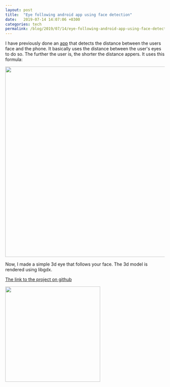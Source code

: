 ```yaml
---
layout: post
title:  "Eye following android app using face detection"
date:   2019-07-14 14:07:06 +0300
categories: tech
permalink: /blog/2019/07/14/eye-following-android-app-using-face-detection.html
---
```


I have previously done an [app](https://github.com/IvanLudvig/Screen-to-face-distance) that detects the distance between the users face and the phone. It basically uses the distance between the user's eyes to do so. The further the user is, the shorter the distance appers. It uses this formula:

<img src="{{site.baseurl}}/assets/img/formula.png" width="600">  
<br/>

Now, I made a simple 3d eye that follows your face. The 3d model is rendered using libgdx.

[The link to the project on github](https://github.com/IvanLudvig/FollowingEye)

<img src="{{site.baseurl}}/assets/img/screenshot.jpg" width="300">

